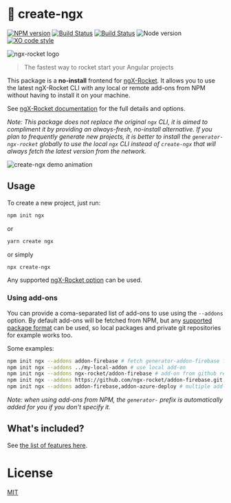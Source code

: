 # :rocket: create-ngx

[![NPM version](https://img.shields.io/npm/v/create-ngx.svg)](https://www.npmjs.com/package/create-ngx)
[![Build Status](https://github.com/ngx-rocket/create-ngx/workflows/build/badge.svg)](https://github.com/ngx-rocket/create-ngx/actions)
[![Build Status](https://sinedied.visualstudio.com/oss-pipelines/_apis/build/status/ngx-rocket.create-ngx?branchName=master)](https://sinedied.visualstudio.com/oss-pipelines/_build/latest?definitionId=3&branchName=master&WT.mc_id=createngx-github-yolasors)
![Node version](https://img.shields.io/node/v/create-ngx.svg)
[![XO code style](https://img.shields.io/badge/code_style-XO-5ed9c7.svg)](https://github.com/sindresorhus/xo)

![ngx-rocket logo](https://user-images.githubusercontent.com/593151/28924751-08023b32-7863-11e7-9186-c17d4647d861.png)

> The fastest way to rocket start your Angular projects

This package is a **no-install** frontend for [ngX-Rocket](https://github.com/ngx-rocket/generator-ngx-rocket).
It allows you to use the latest ngX-Rocket CLI with any local or remote add-ons from NPM without having to install it on your machine.

See [ngX-Rocket documentation](https://github.com/ngx-rocket/generator-ngx-rocket) for the full details and options.

*Note: This package does not replace the original `ngx` CLI, it is aimed to compliment it by providing an always-fresh, no-install alternative.
If you plan to frequently generate new projects, it is better to install the `generator-ngx-rocket` globally to use the local `ngx` CLI instead of `create-ngx` that will always fetch the latest version from the network.*

![create-ngx demo animation](https://user-images.githubusercontent.com/593151/64329581-cc0b8e00-cfcf-11e9-91cf-1bcb50f3f30a.gif)

## Usage

To create a new project, just run:
```sh
npm init ngx
```
or
```sh
yarn create ngx
```
or simply
```sh
npx create-ngx
```

Any supported [ngX-Rocket option](https://github.com/ngx-rocket/generator-ngx-rocket#generator-options) can be used.

### Using add-ons

You can provide a coma-separated list of add-ons to use using the `--addons` option.
By default add-ons will be fetched from NPM, but any [supported package format](https://docs.npmjs.com/files/package.json#dependencies) can be used, so local packages and private git repositories for example works too.

Some examples:
```sh
npm init ngx --addons addon-firebase # fetch generator-addon-firebase from NPM
npm init ngx --addons ../my-local-addon # use local add-on
npm init ngx --addons ngx-rocket/addon-firebase # add-on from github repo
npm init ngx --addons https://github.com/ngx-rocket/addon-firebase.git # add-on from git repo
npm init ngx --addons addon-firebase,addon-azure-deploy # multiple add-ons can be provided
```

*Note: when using add-ons from NPM, the `generator-` prefix is automatically added for you if you don't specify it.*

## What's included?

See [the list of features here](https://github.com/ngx-rocket/generator-ngx-rocket#whats-in-the-box).

# License

[MIT](LICENSE)
